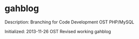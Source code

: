 gahblog
=======

Description: Branching for Code Development OST PHP/MySQL

Initialized: 2013-11-26 OST Revised working gahblog


